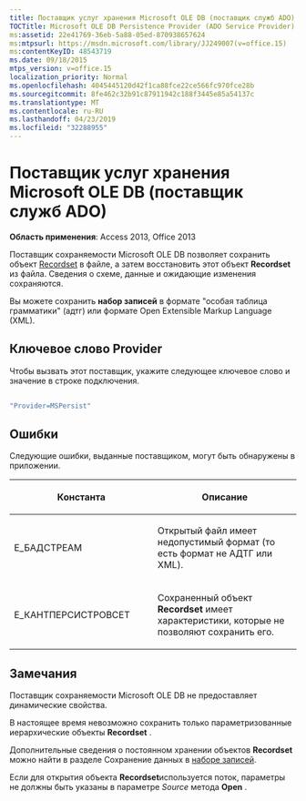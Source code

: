 ```yaml
---
title: Поставщик услуг хранения Microsoft OLE DB (поставщик служб ADO)
TOCTitle: Microsoft OLE DB Persistence Provider (ADO Service Provider)
ms:assetid: 22e41769-36eb-5a88-05ed-870938657624
ms:mtpsurl: https://msdn.microsoft.com/library/JJ249007(v=office.15)
ms:contentKeyID: 48543719
ms.date: 09/18/2015
mtps_version: v=office.15
localization_priority: Normal
ms.openlocfilehash: 4045445120d42f1ca88fce22ce566fc970fce28b
ms.sourcegitcommit: 8fe462c32b91c87911942c188f3445e85a54137c
ms.translationtype: MT
ms.contentlocale: ru-RU
ms.lasthandoff: 04/23/2019
ms.locfileid: "32288955"
---
```

# <a name="microsoft-ole-db-persistence-provider-ado-service-provider"></a>Поставщик услуг хранения Microsoft OLE DB (поставщик служб ADO)


**Область применения**: Access 2013, Office 2013 

Поставщик сохраняемости Microsoft OLE DB позволяет сохранить объект [Recordset](recordset-object-ado.md) в файле, а затем восстановить этот объект **Recordset** из файла. Сведения о схеме, данные и ожидающие изменения сохраняются.

Вы можете сохранить **набор записей** в формате "особая таблица грамматики" (адтг) или формате Open Extensible Markup Language (XML).

## <a name="provider-keyword"></a>Ключевое слово Provider

Чтобы вызвать этот поставщик, укажите следующее ключевое слово и значение в строке подключения.

```vb 
 
"Provider=MSPersist" 
```

## <a name="errors"></a>Ошибки

Следующие ошибки, выданные поставщиком, могут быть обнаружены в приложении.

<table>
<colgroup>
<col style="width: 50%" />
<col style="width: 50%" />
</colgroup>
<thead>
<tr class="header">
<th><p>Константа</p></th>
<th><p>Описание</p></th>
</tr>
</thead>
<tbody>
<tr class="odd">
<td><p>Е_БАДСТРЕАМ</p></td>
<td><p>Открытый файл имеет недопустимый формат (то есть формат не АДТГ или XML).</p></td>
</tr>
<tr class="even">
<td><p>Е_КАНТПЕРСИСТРОВСЕТ</p></td>
<td><p>Сохраненный объект <strong>Recordset</strong> имеет характеристики, которые не позволяют сохранить его.</p></td>
</tr>
</tbody>
</table>


## <a name="remarks"></a>Замечания

Поставщик сохраняемости Microsoft OLE DB не предоставляет динамические свойства.

В настоящее время невозможно сохранить только параметризованные иерархические объекты **Recordset** .

Дополнительные сведения о постоянном хранении объектов **Recordset** можно найти в разделе Сохранение данных в [наборе записей](more-about-recordset-persistence.md).

Если для открытия объекта **Recordset**используется поток, параметры не должны быть указаны в параметре *Source* метода **Open** .

